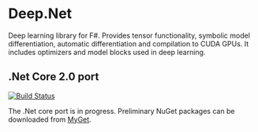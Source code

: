 # Deep.Net

Deep learning library for F#. 
Provides tensor functionality, symbolic model differentiation, automatic differentiation and compilation to CUDA GPUs. 
It includes optimizers and model blocks used in deep learning.

## .Net Core 2.0 port

[![Build Status](https://travis-ci.org/DeepMLNet/DeepNet.svg?branch=core2)](https://travis-ci.org/DeepMLNet/DeepNet)

The .Net core port is in progress.
Preliminary NuGet packages can be downloaded from [MyGet](https://www.myget.org/feed/Packages/coreports).


